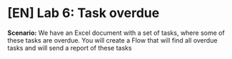# [EN] Lab 6: Task overdue

**Scenario:** We have an Excel document with a set of tasks, where some of these tasks are overdue. You will create a Flow that will find all overdue tasks and will send a report of these tasks
